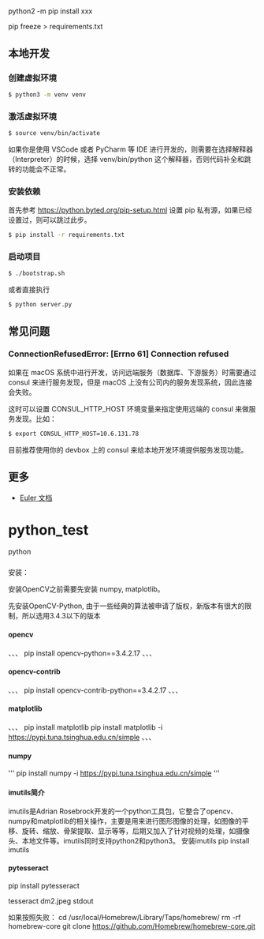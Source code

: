 # <no value>
python2 -m pip install xxx

pip freeze > requirements.txt
## 本地开发

### 创建虚拟环境

~~~~sh
$ python3 -m venv venv
~~~~

### 激活虚拟环境

~~~~sh
$ source venv/bin/activate
~~~~

如果你是使用 VSCode 或者 PyCharm 等 IDE 进行开发的，则需要在选择解释器（Interpreter）的时候，选择 venv/bin/python 这个解释器，否则代码补全和跳转的功能会不正常。

### 安装依赖

首先参考 https://python.byted.org/pip-setup.html 设置 pip 私有源，如果已经设置过，则可以跳过此步。

~~~~sh
$ pip install -r requirements.txt
~~~~

### 启动项目

~~~~sh
$ ./bootstrap.sh
~~~~

或者直接执行

~~~~sh
$ python server.py
~~~~

## 常见问题

### ConnectionRefusedError: [Errno 61] Connection refused

如果在 macOS 系统中进行开发，访问远端服务（数据库、下游服务）时需要通过 consul 来进行服务发现，但是 macOS 上没有公司内的服务发现系统，因此连接会失败。

这时可以设置 CONSUL_HTTP_HOST 环境变量来指定使用远端的 consul 来做服务发现。比如：

~~~~sh
$ export CONSUL_HTTP_HOST=10.6.131.78
~~~~

目前推荐使用你的 devbox 上的 consul 来给本地开发环境提供服务发现功能。

## 更多

- [Euler 文档](https://python.byted.org/library/euler/index.html)








# python_test
python

###
安装：

安装OpenCV之前需要先安装 numpy, matplotlib。

先安装OpenCV-Python, 由于一些经典的算法被申请了版权，新版本有很大的限制，所以选用3.4.3以下的版本
#### opencv
、、、
pip install opencv-python==3.4.2.17
、、、
#### opencv-contrib
、、、
pip install opencv-contrib-python==3.4.2.17
、、、

#### matplotlib
、、、
pip install matplotlib
pip install matplotlib -i https://pypi.tuna.tsinghua.edu.cn/simple
、、、

####  numpy
'''
pip install numpy -i https://pypi.tuna.tsinghua.edu.cn/simple
'''

#### imutils简介

imutils是Adrian Rosebrock开发的一个python工具包，它整合了opencv、numpy和matplotlib的相关操作，主要是用来进行图形图像的处理，如图像的平移、旋转、缩放、骨架提取、显示等等，后期又加入了针对视频的处理，如摄像头、本地文件等。imutils同时支持python2和python3。
安装imutils
pip install imutils

#### pytesseract
pip install pytesseract

tesseract dm2.jpeg stdout

如果按照失败：
cd /usr/local/Homebrew/Library/Taps/homebrew/
rm -rf homebrew-core
git clone https://github.com/Homebrew/homebrew-core.git
